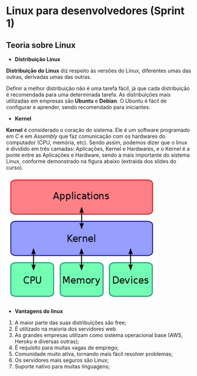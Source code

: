 # Linux para desenvolvedores (Sprint 1)

## Teoria sobre Linux

* **Distribuição Linux**

**Distribuição do Linux** diz respeito às versões do Linux, diferentes umas das outras, derivadas umas das outras.

Definir a melhor distribuição não é uma tarefa fácil, já que cada distribuição é recomendada para uma determinada tarefa. As distribuições mais utilizadas em empresas são **Ubuntu** e **Debian**. O Ubuntu é fácil de configurar e aprender, sendo recomendado para iniciantes.

* **Kernel**

**Kernel** é considerado o coração do sistema. Ele é um software programado em *C* e em *Assembly* que faz comunicação com os hardwares do computador (CPU, memória, etc). Sendo assim, podemos dizer que o linux é dividido em três camadas: Aplicações, Kernel e Hardwares, e o Kernel é a ponte entre as Aplicações e Hardware, sendo a mais importante do sistema Linux, conforme demonstrado na figura abaixo (extraida dos slides do curso).

![Estrutura onde o Kernel é o intermediario entre as Aplicações e os Hardwares](img/kernel.png)

* **Vantagens do linux**

1. A maior parte das suas distribuições são free;
2. É utilizado na maioria dos servidores web
3. As grandes empresas utilizam como sistema operacional base (AWS, Heroku e diversas outras);
4. É requisito para muitas vagas de emprego;
5. Comunidade muito ativa, tornando mais fácil resolver problemas;
6. Os servidores mais seguros são Linux;
7. Suporte nativo para muitas linguagens;



